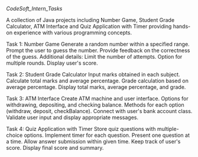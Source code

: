 *CodeSoft_Intern_Tasks*

A collection of Java projects including Number Game, Student Grade Calculator, ATM Interface and Quiz Application with Timer providing hands-on experience with various programming concepts.

Task 1:
Number Game
   Generate a random number within a specified range.
   Prompt the user to guess the number.
   Provide feedback on the correctness of the guess.
  Additional details:
   Limit the number of attempts.
   Option for multiple rounds.
   Display user's score.
   
Task 2: 
Student Grade Calculator
   Input marks obtained in each subject.
   Calculate total marks and average percentage.
   Grade calculation based on average percentage.
   Display total marks, average percentage, and grade.
   
Task 3:
ATM Interface
   Create ATM machine and user interface.
   Options for withdrawing, depositing, and checking balance.
   Methods for each option (withdraw, deposit, checkBalance).
   Connect with user's bank account class.
   Validate user input and display appropriate messages.
   
Task 4:
Quiz Application with Timer
   Store quiz questions with multiple-choice options.
   Implement timer for each question.
   Present one question at a time.
   Allow answer submission within given time.
   Keep track of user's score.
   Display final score and summary.
